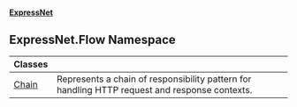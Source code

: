 #### [ExpressNet](ExpressNet.md 'ExpressNet')

## ExpressNet.Flow Namespace

| Classes | |
| :--- | :--- |
| [Chain](ExpressNet.Flow.Chain.md 'ExpressNet.Flow.Chain') | Represents a chain of responsibility pattern for handling HTTP request and response contexts. |
